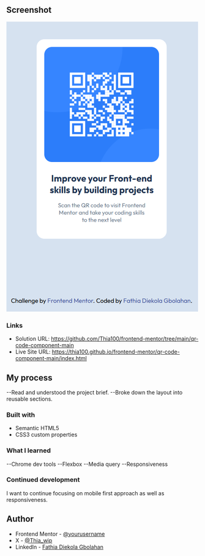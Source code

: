 
##  Screenshot
![Screenshot](./qr-screenshot.png)


### Links

- Solution URL: https://github.com/Thia100/frontend-mentor/tree/main/qr-code-component-main
- Live Site URL: https://thia100.github.io/frontend-mentor/qr-code-component-main/index.html


## My process
--Read and understood the project brief.
--Broke down the layout into reusable sections.


### Built with
- Semantic HTML5 
- CSS3 custom properties


### What I learned
--Chrome dev tools
--Flexbox
--Media query
--Responsiveness


### Continued development
I want to continue focusing on mobile first approach as well as responsiveness.


## Author
- Frontend Mentor - [@yourusername](https://www.frontendmentor.io/profile/Thia100)
- X - [@Thia_wip](https://x.com/thia_wip)
- LinkedIn - [Fathia Diekola Gbolahan](https://www.linkedin.com/in/fathia-gbolahan/)




